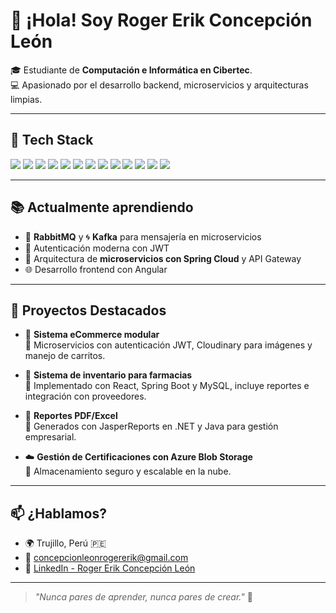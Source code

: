 # 👋 ¡Hola! Soy Roger Erik Concepción León

🎓 Estudiante de **Computación e Informática en Cibertec**.  
💻 Apasionado por el desarrollo backend, microservicios y arquitecturas limpias.  

---

## 🧰 Tech Stack

<p>
  <img src="https://img.shields.io/badge/C%23-239120?style=for-the-badge&logo=c-sharp&logoColor=white" />
  <img src="https://img.shields.io/badge/.NET-512BD4?style=for-the-badge&logo=dotnet&logoColor=white" />
  <img src="https://img.shields.io/badge/Spring_Boot-6DB33F?style=for-the-badge&logo=springboot&logoColor=white" />
  <img src="https://img.shields.io/badge/Swagger-85EA2D?style=for-the-badge&logo=swagger&logoColor=black" />
  <img src="https://img.shields.io/badge/JavaScript-F7DF1E?style=for-the-badge&logo=javascript&logoColor=black" />
  <img src="https://img.shields.io/badge/SQL_Server-CC2927?style=for-the-badge&logo=microsoftsqlserver&logoColor=white" />
  <img src="https://img.shields.io/badge/MySQL-005C84?style=for-the-badge&logo=mysql&logoColor=white" />
  <img src="https://img.shields.io/badge/MongoDB-47A248?style=for-the-badge&logo=mongodb&logoColor=white" />
  <img src="https://img.shields.io/badge/Azure_Blob_Storage-0089D6?style=for-the-badge&logo=microsoftazure&logoColor=white" />
  <img src="https://img.shields.io/badge/Cloudinary-3448C5?style=for-the-badge&logo=cloudinary&logoColor=white" />
  <img src="https://img.shields.io/badge/JWT-000000?style=for-the-badge&logo=json-web-tokens&logoColor=white" />
  <img src="https://img.shields.io/badge/Postman-FF6C37?style=for-the-badge&logo=postman&logoColor=white" />
  <img src="https://img.shields.io/badge/Git-F05032?style=for-the-badge&logo=git&logoColor=white" />
</p>

---

## 📚 Actualmente aprendiendo

- 🐇 **RabbitMQ** y 🌀 **Kafka** para mensajería en microservicios  
- 🔐 Autenticación moderna con JWT  
- 🧱 Arquitectura de **microservicios con Spring Cloud** y API Gateway  
- 🌐 Desarrollo frontend con Angular  

---

## 💼 Proyectos Destacados

- 🛒 **Sistema eCommerce modular**  
  🔹 Microservicios con autenticación JWT, Cloudinary para imágenes y manejo de carritos.  

- 🧾 **Sistema de inventario para farmacias**  
  🔹 Implementado con React, Spring Boot y MySQL, incluye reportes e integración con proveedores.  

- 📑 **Reportes PDF/Excel**  
  🔹 Generados con JasperReports en .NET y Java para gestión empresarial.  

- ☁️ **Gestión de Certificaciones con Azure Blob Storage**  
  🔹 Almacenamiento seguro y escalable en la nube.  

---

## 📫 ¿Hablamos?

- 🌍 Trujillo, Perú 🇵🇪  
- 📧 concepcionleonrogererik@gmail.com  
- 🔗 [LinkedIn - Roger Erik Concepción León](https://www.linkedin.com/in/roger-erik-concepcion-leon-1b3187356/)  

---

> _"Nunca pares de aprender, nunca pares de crear."_ 🚀
